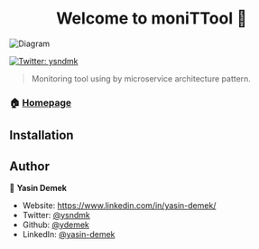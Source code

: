 <h1 align="center">Welcome to moniTTool 👋</h1>
<img alt="Diagram" src="#" />

<p>
  <a href="https://twitter.com/ysndmk" target="_blank">
    <img alt="Twitter: ysndmk" src="https://img.shields.io/twitter/follow/ysndmk.svg?style=social" />
  </a>
</p>

> Monitoring tool using by microservice architecture pattern.

### 🏠 [Homepage](https://github.com/ydemek/moniTTool)


<!-- ### ✨ [Demo](https://github.com/ydemek/moniTTool) -->

## Installation



## Author

👤 **Yasin Demek**

* Website: https://www.linkedin.com/in/yasin-demek/
* Twitter: [@ysndmk](https://twitter.com/ysndmk)
* Github: [@ydemek](https://github.com/ydemek)
* LinkedIn: [@yasin-demek](https://linkedin.com/in/yasin-demek)

<!-- ## 🤝 Contributing

Contributions, issues and feature requests are welcome!<br />Feel free to check [issues page](issuesurl). You can also take a look at the [contributing guide](contguideurl). -->

<!-- ## Show your support

Give a ⭐️ if this project helped you!

<a href="https://www.patreon.com/patreontest">
  <img src="https://c5.patreon.com/external/logo/become_a_patron_button@2x.png" width="160">
</a>

***
_This README was generated with ❤️ by [readme-md-generator](https://github.com/kefranabg/readme-md-generator)_ -->